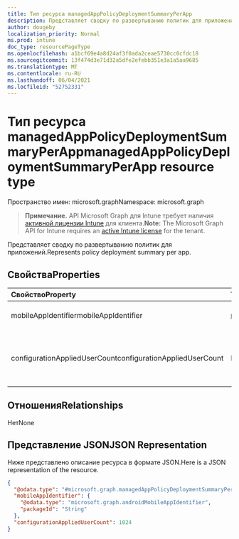 ```yaml
---
title: Тип ресурса managedAppPolicyDeploymentSummaryPerApp
description: Представляет сводку по развертыванию политик для приложений.
author: dougeby
localization_priority: Normal
ms.prod: intune
doc_type: resourcePageType
ms.openlocfilehash: a1bcf69e4a8d24af3f0ada2ceae5730cc0cfdc18
ms.sourcegitcommit: 13f474d3e71d32a5dfe2efebb351e3a1a5aa9685
ms.translationtype: MT
ms.contentlocale: ru-RU
ms.lasthandoff: 06/04/2021
ms.locfileid: "52752331"
---
```

# <a name="managedapppolicydeploymentsummaryperapp-resource-type"></a><span data-ttu-id="55953-103">Тип ресурса managedAppPolicyDeploymentSummaryPerApp</span><span class="sxs-lookup"><span data-stu-id="55953-103">managedAppPolicyDeploymentSummaryPerApp resource type</span></span>

<span data-ttu-id="55953-104">Пространство имен: microsoft.graph</span><span class="sxs-lookup"><span data-stu-id="55953-104">Namespace: microsoft.graph</span></span>

> <span data-ttu-id="55953-105">**Примечание.** API Microsoft Graph для Intune требует наличия [активной лицензии Intune](https://go.microsoft.com/fwlink/?linkid=839381) для клиента.</span><span class="sxs-lookup"><span data-stu-id="55953-105">**Note:** The Microsoft Graph API for Intune requires an [active Intune license](https://go.microsoft.com/fwlink/?linkid=839381) for the tenant.</span></span>

<span data-ttu-id="55953-106">Представляет сводку по развертыванию политик для приложений.</span><span class="sxs-lookup"><span data-stu-id="55953-106">Represents policy deployment summary per app.</span></span>

## <a name="properties"></a><span data-ttu-id="55953-107">Свойства</span><span class="sxs-lookup"><span data-stu-id="55953-107">Properties</span></span>
|<span data-ttu-id="55953-108">Свойство</span><span class="sxs-lookup"><span data-stu-id="55953-108">Property</span></span>|<span data-ttu-id="55953-109">Тип</span><span class="sxs-lookup"><span data-stu-id="55953-109">Type</span></span>|<span data-ttu-id="55953-110">Описание</span><span class="sxs-lookup"><span data-stu-id="55953-110">Description</span></span>|
|:---|:---|:---|
|<span data-ttu-id="55953-111">mobileAppIdentifier</span><span class="sxs-lookup"><span data-stu-id="55953-111">mobileAppIdentifier</span></span>|[<span data-ttu-id="55953-112">mobileAppIdentifier</span><span class="sxs-lookup"><span data-stu-id="55953-112">mobileAppIdentifier</span></span>](../resources/intune-mam-mobileappidentifier.md)|<span data-ttu-id="55953-113">Развертывание приложения.</span><span class="sxs-lookup"><span data-stu-id="55953-113">Deployment of an app.</span></span>|
|<span data-ttu-id="55953-114">configurationAppliedUserCount</span><span class="sxs-lookup"><span data-stu-id="55953-114">configurationAppliedUserCount</span></span>|<span data-ttu-id="55953-115">Int32</span><span class="sxs-lookup"><span data-stu-id="55953-115">Int32</span></span>|<span data-ttu-id="55953-116">Количество пользователей, к которым применяется политика.</span><span class="sxs-lookup"><span data-stu-id="55953-116">Number of users the policy is applied.</span></span>|

## <a name="relationships"></a><span data-ttu-id="55953-117">Отношения</span><span class="sxs-lookup"><span data-stu-id="55953-117">Relationships</span></span>
<span data-ttu-id="55953-118">Нет</span><span class="sxs-lookup"><span data-stu-id="55953-118">None</span></span>

## <a name="json-representation"></a><span data-ttu-id="55953-119">Представление JSON</span><span class="sxs-lookup"><span data-stu-id="55953-119">JSON Representation</span></span>
<span data-ttu-id="55953-120">Ниже представлено описание ресурса в формате JSON.</span><span class="sxs-lookup"><span data-stu-id="55953-120">Here is a JSON representation of the resource.</span></span>
<!-- {
  "blockType": "resource",
  "@odata.type": "microsoft.graph.managedAppPolicyDeploymentSummaryPerApp"
}
-->
``` json
{
  "@odata.type": "#microsoft.graph.managedAppPolicyDeploymentSummaryPerApp",
  "mobileAppIdentifier": {
    "@odata.type": "microsoft.graph.androidMobileAppIdentifier",
    "packageId": "String"
  },
  "configurationAppliedUserCount": 1024
}
```




